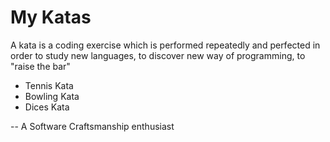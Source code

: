 # My Katas

A kata is a coding exercise which is performed repeatedly and perfected in order to study new languages, to discover new way of programming, to "raise the bar"

* Tennis Kata
* Bowling Kata
* Dices Kata

-- A Software Craftsmanship enthusiast 

